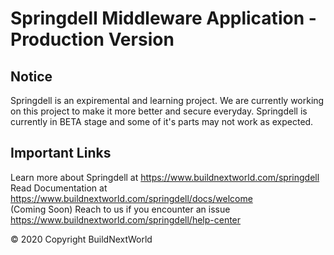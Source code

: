 # Springdell Middleware Application - Production Version
## Notice<br>
Springdell is an expiremental and learning project. We are currently working on this project to make it more better and secure everyday. Springdell is currently in BETA stage and some of it's parts may not work as expected.
## Important Links
Learn more about Springdell at https://www.buildnextworld.com/springdell <br>
Read Documentation at https://www.buildnextworld.com/springdell/docs/welcome <br>
(Coming Soon) Reach to us if you encounter an issue https://www.buildnextworld.com/springdell/help-center 

© 2020 Copyright BuildNextWorld 
